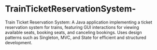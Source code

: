 # TrainTicketReservationSystem-
Train Ticket Reservation System: A Java application implementing a ticket reservation system for trains, featuring GUI interactions for viewing available seats, booking seats, and canceling bookings. Uses design patterns such as Singleton, MVC, and State for efficient and structured development.
